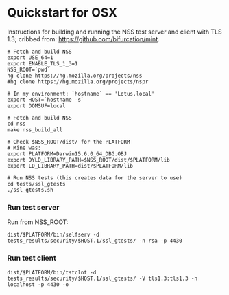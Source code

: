 # Quickstart for OSX

Instructions for building and running the NSS test server and client with TLS 1.3; cribbed from: https://github.com/bifurcation/mint.

```
# Fetch and build NSS
export USE_64=1
export ENABLE_TLS_1_3=1
NSS_ROOT=`pwd`
hg clone https://hg.mozilla.org/projects/nss
#hg clone https://hg.mozilla.org/projects/nspr

# In my environment: `hostname` == 'Lotus.local'
export HOST=`hostname -s`
export DOMSUF=local

# Fetch and build NSS
cd nss
make nss_build_all

# Check $NSS_ROOT/dist/ for the PLATFORM
# Mine was: 
export PLATFORM=Darwin15.6.0_64_DBG.OBJ
export DYLD_LIBRARY_PATH=$NSS_ROOT/dist/$PLATFORM/lib
export LD_LIBRARY_PATH=dist/$PLATFORM/lib

# Run NSS tests (this creates data for the server to use)
cd tests/ssl_gtests
./ssl_gtests.sh
```

### Run test server
Run from NSS_ROOT:
```
dist/$PLATFORM/bin/selfserv -d tests_results/security/$HOST.1/ssl_gtests/ -n rsa -p 4430
```

### Run test client
```
dist/$PLATFORM/bin/tstclnt -d tests_results/security/$HOST.1/ssl_gtests/ -V tls1.3:tls1.3 -h localhost -p 4430 -o
```
